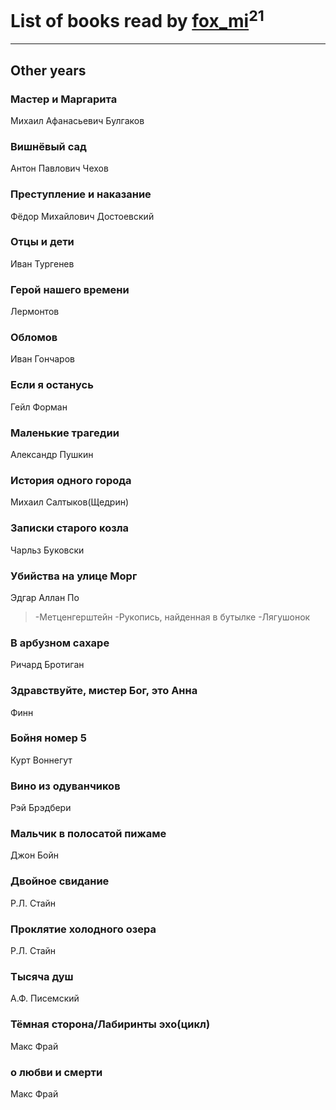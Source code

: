 # List of books read by [fox_mi](http://vk.com/id220022778)<sup>21</sup>
---

## Other years

### Мастер и Маргарита
Михаил Афанасьевич Булгаков


### Вишнёвый сад
Антон Павлович Чехов


### Преступление и наказание
Фёдор Михайлович Достоевский


### Отцы и дети
Иван Тургенев


### Герой нашего времени
Лермонтов


### Обломов
Иван Гончаров


### Если я останусь
Гейл Форман


### Маленькие трагедии
Александр Пушкин


### История одного города
Михаил Салтыков(Щедрин)


### Записки старого козла
Чарльз Буковски


### Убийства на улице Морг
Эдгар Аллан По
> -Метценгерштейн
> -Рукопись, найденная в бутылке
> -Лягушонок


### В арбузном сахаре
Ричард Бротиган


### Здравствуйте, мистер Бог, это Анна
Финн


### Бойня номер 5
Курт Воннегут


### Вино из одуванчиков
Рэй Брэдбери


### Мальчик в полосатой пижаме
Джон Бойн


### Двойное свидание
Р.Л. Стайн


### Проклятие холодного озера
Р.Л. Стайн


### Тысяча душ
А.Ф. Писемский


### Тёмная сторона/Лабиринты эхо(цикл)
Макс Фрай


### о любви и смерти
Макс Фрай



